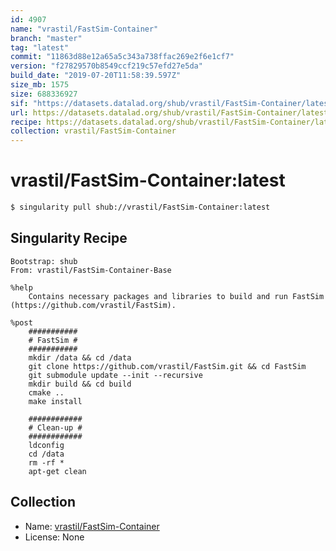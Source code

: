 ```yaml
---
id: 4907
name: "vrastil/FastSim-Container"
branch: "master"
tag: "latest"
commit: "11863d88e12a65a5c343a738ffac269e2f6e1cf7"
version: "f27829570b8549ccf219c57efd27e5da"
build_date: "2019-07-20T11:58:39.597Z"
size_mb: 1575
size: 688336927
sif: "https://datasets.datalad.org/shub/vrastil/FastSim-Container/latest/2019-07-20-11863d88-f2782957/f27829570b8549ccf219c57efd27e5da.simg"
url: https://datasets.datalad.org/shub/vrastil/FastSim-Container/latest/2019-07-20-11863d88-f2782957/
recipe: https://datasets.datalad.org/shub/vrastil/FastSim-Container/latest/2019-07-20-11863d88-f2782957/Singularity
collection: vrastil/FastSim-Container
---
```


# vrastil/FastSim-Container:latest

```bash
$ singularity pull shub://vrastil/FastSim-Container:latest
```

## Singularity Recipe

```singularity
Bootstrap: shub
From: vrastil/FastSim-Container-Base

%help
    Contains necessary packages and libraries to build and run FastSim (https://github.com/vrastil/FastSim).

%post
    ###########
    # FastSim #
    ###########
    mkdir /data && cd /data
    git clone https://github.com/vrastil/FastSim.git && cd FastSim
    git submodule update --init --recursive
    mkdir build && cd build
    cmake ..
    make install

    ############
    # Clean-up #
    ############
    ldconfig
    cd /data
    rm -rf *
    apt-get clean
```

## Collection

 - Name: [vrastil/FastSim-Container](https://github.com/vrastil/FastSim-Container)
 - License: None

